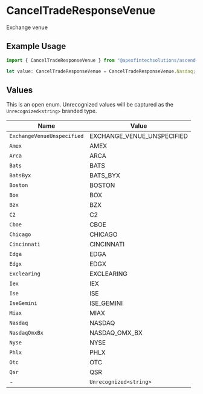# CancelTradeResponseVenue

Exchange venue

## Example Usage

```typescript
import { CancelTradeResponseVenue } from "@apexfintechsolutions/ascend-sdk/models/components";

let value: CancelTradeResponseVenue = CancelTradeResponseVenue.Nasdaq;
```

## Values

This is an open enum. Unrecognized values will be captured as the `Unrecognized<string>` branded type.

| Name                       | Value                      |
| -------------------------- | -------------------------- |
| `ExchangeVenueUnspecified` | EXCHANGE_VENUE_UNSPECIFIED |
| `Amex`                     | AMEX                       |
| `Arca`                     | ARCA                       |
| `Bats`                     | BATS                       |
| `BatsByx`                  | BATS_BYX                   |
| `Boston`                   | BOSTON                     |
| `Box`                      | BOX                        |
| `Bzx`                      | BZX                        |
| `C2`                       | C2                         |
| `Cboe`                     | CBOE                       |
| `Chicago`                  | CHICAGO                    |
| `Cincinnati`               | CINCINNATI                 |
| `Edga`                     | EDGA                       |
| `Edgx`                     | EDGX                       |
| `Exclearing`               | EXCLEARING                 |
| `Iex`                      | IEX                        |
| `Ise`                      | ISE                        |
| `IseGemini`                | ISE_GEMINI                 |
| `Miax`                     | MIAX                       |
| `Nasdaq`                   | NASDAQ                     |
| `NasdaqOmxBx`              | NASDAQ_OMX_BX              |
| `Nyse`                     | NYSE                       |
| `Phlx`                     | PHLX                       |
| `Otc`                      | OTC                        |
| `Qsr`                      | QSR                        |
| -                          | `Unrecognized<string>`     |